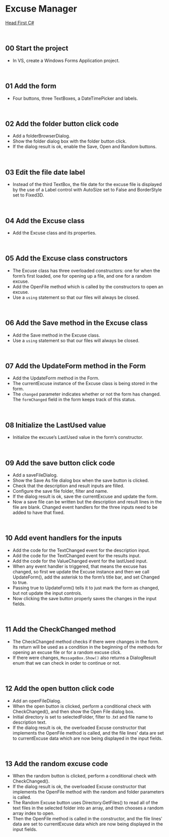 # Excuse Manager
[Head First C#](http://www.headfirstlabs.com/books//hfcsharp/)

&nbsp;
## 00 Start the project
* In VS, create a Windows Forms Application project.

&nbsp;
## 01 Add the form
* Four buttons, three TextBoxes, a DateTimePicker and labels.

&nbsp;
## 02 Add the folder button click code
* Add a folderBrowserDialog.
* Show the folder dialog box with the folder button click.
* If the dialog result is ok, enable the Save, Open and Random buttons.

&nbsp;
## 03 Edit the file date label
* Instead of the third TextBox, the file date for the excuse file is displayed by the use of a Label control with AutoSize set to False and BorderStyle set to Fixed3D.

&nbsp;
## 04 Add the Excuse class
* Add the Excuse class and its properties.

&nbsp;
## 05 Add the Excuse class constructors
* The Excuse class has three overloaded constructors: one for when the form’s first loaded, one for opening up a file, and one for a random excuse.
* Add the OpenFile method which is called by the constructors to open an excuse.    
* Use a `using` statement so that our files will always be closed.

&nbsp;
## 06 Add the Save method in the Excuse class
* Add the Save method in the Excuse class.
* Use a `using` statement so that our files will always be closed.

&nbsp;
## 07 Add the UpdateForm method in the Form
* Add the UpdateForm method in the Form.
* The currentExcuse instance of the Excuse class is being stored in the form.
* The `changed` parameter indicates whether or not the form has changed. The `formChanged` field in the form keeps track of this status.

&nbsp;
## 08 Initialize the LastUsed value
* Initialize the excuse’s LastUsed value in the form’s constructor.

&nbsp;
## 09 Add the save button click code
* Add a saveFileDialog.
* Show the Save As file dialog box when the save button is clicked.
* Check that the description and result inputs are filled.
* Configure the save file folder, filter and name.
* If the dialog result is ok, save the currentExcuse and update the form.
* Now a save file can be written but the description and result lines in the file are blank. Changed event handlers for the three inputs need to be added to have that fixed.

&nbsp;
## 10 Add event handlers for the inputs
* Add the code for the TextChanged event for the description input.
* Add the code for the TextChanged event for the results input.
* Add the code for the ValueChanged event for the lastUsed input.
* When any event handler is triggered, that means the excuse has changed, so first we update the Excuse instance and then we call UpdateForm(), add the asterisk to the form’s title bar, and set Changed to true.
* Passing true to UpdateForm() tells it to just mark the form as changed, but not update the input controls.
* Now clicking the save button properly saves the changes in the input fields.

&nbsp;
## 11 Add the CheckChanged method
* The CheckChanged method checks if there were changes in the form. Its return will be used as a condition in the beginning of the methods for opening an excuse file or for a random excuse click.
* If there were changes, `MessageBox.Show()` also returns a DialogResult enum that we can check in order to continue or not.

&nbsp;
## 12 Add the open button click code
* Add an openFileDialog.
* When the open button is clicked, perform a conditional check with CheckChanged(), and then show the Open File dialog box.
* Initial directory is set to selectedFolder, filter to .txt and file name to description text.
* If the dialog result is ok, the overloaded Excuse constructor that implements the OpenFile method is called, and the file lines' data are set to currentExcuse data which are now being displayed in the input fields.

&nbsp;
## 13 Add the random excuse code
* When the random button is clicked, perform a conditional check with CheckChanged().
* If the dialog result is ok, the overloaded Excuse constructor that implements the OpenFile method with the random and folder parameters is called.
* The Random Excuse button uses Directory.GetFiles() to read all of the text files in the selected folder into an array, and then chooses a random array index to open.
* Then the OpenFile method is called in the constructor, and the file lines' data are set to currentExcuse data which are now being displayed in the input fields.
